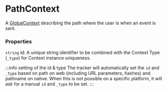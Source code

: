 # PathContext
A [GlobalContext](/taxonomy/reference/global-contexts/overview.md) describing the path where the user is when an event is sent.

### Properties
`string` id: A unique string identifier to be combined with the Context Type (`_type`) 
for Context instance uniqueness.

:::info setting of the id & type
The tracker will automatically set the `id` and `_type` based on path on web (including URL parameters, hashes) and pathname on native. When this is not possible on a specific platform, it will ask for a manual `id` and `_type` to be set.
:::
